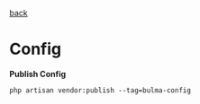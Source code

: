 [back](../index.md)  

# Config

 **Publish Config**
 ```
 php artisan vendor:publish --tag=bulma-config
 ```